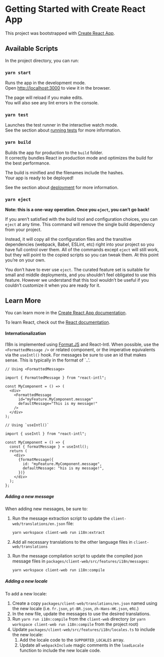 # Getting Started with Create React App

This project was bootstrapped with [Create React App](https://github.com/facebook/create-react-app).

## Available Scripts

In the project directory, you can run:

### `yarn start`

Runs the app in the development mode.\
Open [http://localhost:3000](http://localhost:3000) to view it in the browser.

The page will reload if you make edits.\
You will also see any lint errors in the console.

### `yarn test`

Launches the test runner in the interactive watch mode.\
See the section about [running tests](https://facebook.github.io/create-react-app/docs/running-tests) for more information.

### `yarn build`

Builds the app for production to the `build` folder.\
It correctly bundles React in production mode and optimizes the build for the best performance.

The build is minified and the filenames include the hashes.\
Your app is ready to be deployed!

See the section about [deployment](https://facebook.github.io/create-react-app/docs/deployment) for more information.

### `yarn eject`

**Note: this is a one-way operation. Once you `eject`, you can’t go back!**

If you aren’t satisfied with the build tool and configuration choices, you can `eject` at any time. This command will remove the single build dependency from your project.

Instead, it will copy all the configuration files and the transitive dependencies (webpack, Babel, ESLint, etc) right into your project so you have full control over them. All of the commands except `eject` will still work, but they will point to the copied scripts so you can tweak them. At this point you’re on your own.

You don’t have to ever use `eject`. The curated feature set is suitable for small and middle deployments, and you shouldn’t feel obligated to use this feature. However we understand that this tool wouldn’t be useful if you couldn’t customize it when you are ready for it.

## Learn More

You can learn more in the [Create React App documentation](https://facebook.github.io/create-react-app/docs/getting-started).

To learn React, check out the [React documentation](https://reactjs.org/).

#### Internationalization

I18n is implemented using [Format.JS](https://formatjs.io/) and React-Intl. When possible, use the `<FormattedMessage />` or related component, or the imperative equivalents via the `useIntl()` hook. For messages be sure to use an id that makes sense. This is typically in the format of `<feature>.<component>.<part>'.

```tsx
// Using <FormattedMessage>

import { FormattedMessage } from "react-intl";

const MyComponent = () => (
  <div>
    <FormattedMessage
      id="myFeature.MyComponent.message"
      defaultMessage="This is my message!"
    />
  </div>
);
```

```tsx
// Using `useIntl()`

import { useIntl } from "react-intl";

const MyComponent = () => {
  const { formatMessage } = useIntl();
  return (
    <div>
      {formatMessage({
        id: "myFeature.MyComponent.message",
        defaultMessage: "his is my message!",
      })}
    </div>
  );
};
```

##### Adding a new message

When adding new messages, be sure to:

1. Run the message extraction script to update the `client-web/translations/en.json` file:

   ```sh
   yarn workspace client-web run i18n:extract
   ```

2. Add all necessary translations to the other language files in `client-web/translations`
3. Run the message compilation script to update the compiled json message files in `packages/client-web/src/features/i18n/messages`:

   ```sh
   yarn workspace client-web run i18n:compile
   ```

##### Adding a new locale

To add a new locale:

1. Create a copy `packages/client-web/translations/en.json` named using the new locale (i.e. `fr.json`, `pt-BR.json`, `zh-Hans-HK.json`, etc.)
2. In the new file, update the messages to use the desired translations.
3. Run `yarn run i18n:compile` from the `client-web` directory (or `yarn workspace client-web run i18n:compile` from the project root)
4. Update `packages/client-web/src/features/i18n/locales.ts` to include the new locale:
   1. Add the locale code to the `SUPPORTED_LOCALES` array.
   2. Update all `webpackInclude` magic comments in the `loadLocale` function to include the new locale code.
